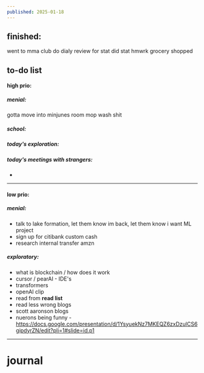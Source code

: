 ```yaml
---
published: 2025-01-18
---
```


## finished:

went to mma club 
do dialy review for stat
did stat hmwrk
grocery shopped 

## to-do list

#### high prio:

##### menial:
gotta move into minjunes room
mop 
wash shit
##### school:

##### today's exploration:
##### today's meetings with strangers:
- 

----

#### low prio:
##### menial:
- talk to lake formation, let them know im back, let them know i want ML project
- sign up for citibank custom cash
- research internal transfer amzn
##### exploratory:
- what is blockchain / how does it work
- cursor / pearAI - IDE's
- transformers  
- openAI clip
- read from **read list** 
- read less wrong blogs
- scott aaronson blogs
- nuerons being funny - https://docs.google.com/presentation/d/1YsyuekNz7MKEQZ6zxDzulCS6gipdyrZN/edit?pli=1#slide=id.p1

---
# journal
